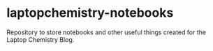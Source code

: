 # laptopchemistry-notebooks
Repository to store notebooks and other useful things created for the Laptop Chemistry Blog.
